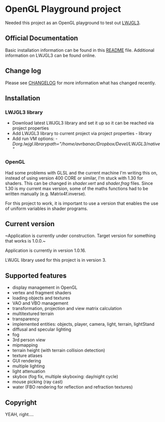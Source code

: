 # OpenGL Playground project

Needed this project as an OpenGL playground to test out [LWJGL3](https://www.lwjgl.org/).

## Official Documentation

Basic installation information can be found in this [README](README.md) file. Additional information on LWJGL3 can be found online.

## Change log

Please see [CHANGELOG](CHANGELOG.md) for more information what has changed recently.

## Installation

### LWJGL3 library

* Download latest LWJGL3 library and set it up so it can be reached via project properties
* Add LWJGL3 library to current project via project properties - library
* Add run VM options: _-Dorg.lwjgl.librarypath="/home/avrbanac/Dropbox/Devel/LWJGL3/native"_

### OpenGL

Had some problems with GLSL and the current machine I'm writing this on, instead of using
version 400 CORE or similar, I'm stuck with 1.30 for shaders. This can be changed in _shader.vert_ and _shader.frag_ files.
Since 1.30 is my current max version, some of the maths functions had to be written manually (e.g. Matrix4f.inverse).

For this project to work, it is important to use a version that enables the use of uniform variables in shader programs.

## Current version

~Application is currently under construction. Target version for something that works is 1.0.0.~

Application is currently in version 1.0.16.

LWJGL library used for this project is in version 3.

## Supported features

* display management in OpenGL
* vertex and fragment shaders
* loading objects and textures
* VAO and VBO management
* transformation, projection and view matrix calculation
* multitextured terrain
* transparency
* implemented entities: objects, player, camera, light, terrain, lightStand
* diffusal and specular lighting
* fog
* 3rd person view
* mipmapping
* terrain height (with terrain collision detection)
* texture atlases
* GUI rendering
* multiple lighting
* light attenuation
* skybox (fog fix, multiple skyboxing: day/night cycle)
* mouse picking (ray cast)
* water (FBO rendering for reflection and refraction textures)

## Copyright

YEAH, right....
